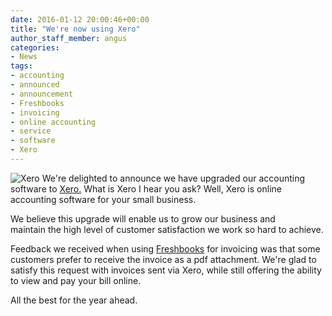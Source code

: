 ```yaml
---
date: 2016-01-12 20:00:46+00:00
title: "We're now using Xero"
author_staff_member: angus
categories:
- News
tags:
- accounting
- announced
- announcement
- Freshbooks
- invoicing
- online accounting
- service
- software
- Xero
---
```


![Xero](/assets/images/xero-macbook-ITS.jpg)
We're delighted to announce we have upgraded our accounting software to [Xero.](https://www.xero.com/accounting-software/) What is Xero I hear you ask? Well, Xero is online accounting software for your small business.

We believe this upgrade will enable us to grow our business and maintain the high level of customer satisfaction we work so hard to achieve.

Feedback we received when using [Freshbooks](https://itsolver.freshbooks.com/tryfreshbooks/www) for invoicing was that some customers prefer to receive the invoice as a pdf attachment. We're glad to satisfy this request with invoices sent via Xero, while still offering the ability to view and pay your bill online.

All the best for the year ahead.